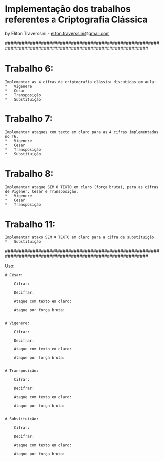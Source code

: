 # Implementação dos trabalhos referentes a Criptografia Clássica

by Eliton Traverssini - <eliton.traverssini@gmail.com>

############################################################################################################

# Trabalho 6: 
	Implementar as 4 cifras de criptografia clássica discutidas em aula:
	*	Vigenere
	*	Cesar
	*	Transposição 
	*	Substituição


# Trabalho 7: 
	Implementar ataques com texto em claro para as 4 cifras implementadas no T6.
	*	Vigenere
	*	Cesar
	*	Transposição 
	*	Substituição

# Trabalho 8:
	Implementar ataque SEM O TEXTO em claro (força bruta), para as cifras de Vigener, Cesar e Transposição.
	*	Vigenere
	*	Cesar
	*	Transposição

# Trabalho 11:
	Implementar ataxo SEM O TEXTO em claro para a cifra de substituição.
	*	Substituição

############################################################################################################

Uso:
	
	# César:
	
		Cifrar:

		Decifrar:

		Ataque com texto em claro:

		Ataque por força bruta:


	# Vigenere:
	
		Cifrar:

		Decifrar:

		Ataque com texto em claro:

		Ataque por força bruta:


	# Transposição:
	
		Cifrar:

		Decifrar:

		Ataque com texto em claro:

		Ataque por força bruta:


	# Substituição:
	
		Cifrar:

		Decifrar:

		Ataque com texto em claro:

		Ataque por força bruta: